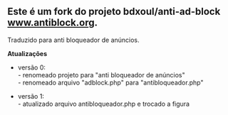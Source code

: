 Este é um fork do projeto bdxoul/anti-ad-block www.antiblock.org. 
----------------------------------------------------------------------
Traduzido para anti bloqueador de anúncios.

<b>Atualizações</b>
* versão 0:<br>
                  - renomeado projeto para "anti bloqueador de anúncios"<br>
                  - renomeado arquivo "adblock.php" para "antibloqueador.php"         
         
* versão 1:<br>
                  - atualizado arquivo antibloqueador.php e trocado a figura




